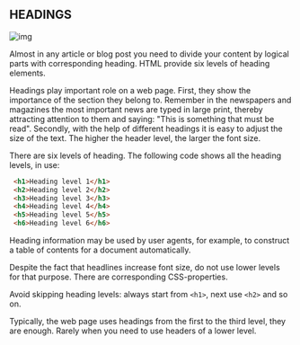  ## HEADINGS

![img](https://images.pexels.com/photos/109371/pexels-photo-109371.jpeg?cs=srgb&dl=computer-keyboard-laptop-screen-109371.jpg&fm=jpg)

Almost in any article or blog post you need to divide your content by logical parts with corresponding heading. HTML provide six levels of heading elements.

Headings play important role on a web page. First, they show the importance of the section they belong to. Remember in the newspapers and magazines the most important news are typed in large print, thereby attracting attention to them and saying: "This is something that must be read". Secondly, with the help of different headings it is easy to adjust the size of the text. The higher the header level, the larger the font size.

There are six levels of heading. The following code shows all the heading levels, in use:

```html
 <h1>Heading level 1</h1>
 <h2>Heading level 2</h2>
 <h3>Heading level 3</h3>
 <h4>Heading level 4</h4>
 <h5>Heading level 5</h5>
 <h6>Heading level 6</h6>
```

Heading information may be used by user agents, for example, to construct a table of contents for a document automatically.

Despite the fact that headlines increase font size, do not use lower levels for that purpose. There are corresponding CSS-properties.

Avoid skipping heading levels: always start from `<h1>`, next use `<h2>` and so on.

Typically, the web page uses headings from the first to the third level, they are enough. Rarely when you need to use headers of a lower level.